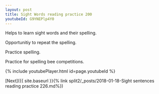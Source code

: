 ```yaml
---
layout: post
title: Sight Words reading practice 200
youtubeId: G9YNEPlp4Y0
---
```

 
 
Helps to learn sight words and their spelling.

Opportunitiy to repeat the spelling. 

Practice spelling. 
 
Practice for spelling bee competitions. 
 
{% include youtubePlayer.html id=page.youtubeId %}
 
 

[Next]({{ site.baseurl }}{% link  split2/_posts/2018-01-18-Sight sentences reading practice 226.md%})
 
